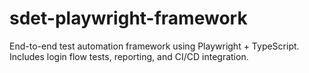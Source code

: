 # sdet-playwright-framework
End-to-end test automation framework using Playwright + TypeScript. Includes login flow tests, reporting, and CI/CD integration.
